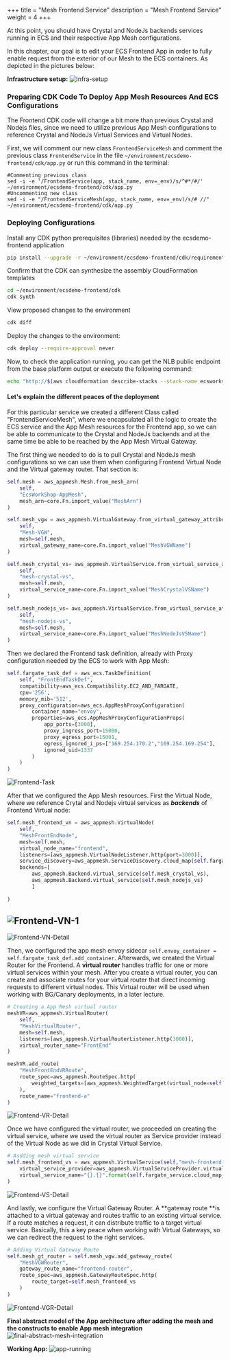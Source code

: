 +++
title = "Mesh Frontend Service"
description = "Mesh Frontend Service"
weight = 4
+++

At this point, you should have Crystal and NodeJs backends services running in ECS and their respective App Mesh configurations.

In this chapter, our goal is to edit your ECS Frontend App in order to fully enable request from the exterior of our Mesh to the ECS containers. As depicted in the pictures below:

**Infrastructure setup:**
![infra-setup](../images/ecs-app-mesh-diagram-Infra-setup.png)


### Preparing CDK Code To Deploy App Mesh Resources And ECS Configurations

The Frontend CDK code will change a bit more than previous Crystal and Nodejs files, since we need to utilize previous App Mesh configurations to reference Crystal and NodeJs Virtual Services and Virtual Nodes. 


First, we will comment our new class `FrontendServiceMesh` and comment the previous class `FrontendService` in the file `~/environment/ecsdemo-frontend/cdk/app.py` or run this command in the terminal:
```
#Commenting previous class
sed -i -e '/FrontendService(app, stack_name, env=_env)/s/^#*/#/' ~/environment/ecsdemo-frontend/cdk/app.py 
#Uncommenting new class
sed -i -e "/FrontendServiceMesh(app, stack_name, env=_env)/s/# //" ~/environment/ecsdemo-frontend/cdk/app.py 
```

### Deploying Configurations

Install any CDK python prerequisites (libraries) needed by the ecsdemo-frontend application 
```bash
pip install --upgrade -r ~/environment/ecsdemo-frontend/cdk/requirements.txt 
```

Confirm that the CDK can synthesize the assembly CloudFormation templates
```bash
cd ~/environment/ecsdemo-frontend/cdk
cdk synth
```

View proposed changes to the environment
```bash
cdk diff
```

Deploy the changes to the environment:
```bash
cdk deploy --require-approval never
```

Now, to check the application running, you can get the NLB public endpoint from the base platform output or execute the following command:
```bash
echo "http://$(aws cloudformation describe-stacks --stack-name ecsworkshop-base --query "Stacks[0].Outputs[?OutputKey=='MeshGwNlbDns'].OutputValue" --output text)"
```

#### Let's explain the different peaces of the deployment
For this particular service we created a different Class called "FrontendServiceMesh", where we encapsulated all the logic to create the ECS service and the App Mesh resources for the Frontend app, so we can be able to communicate to the Crystal and NodeJs backends and at the same time be able to be reached by the App Mesh Virtual Gateway.  

The first thing we needed to do is to pull Crystal and NodeJs mesh configurations so we can use them when configuring Frontend Virtual Node and the Virtual gateway router. That section is:

```python
self.mesh = aws_appmesh.Mesh.from_mesh_arn(
    self,
    "EcsWorkShop-AppMesh",
    mesh_arn=core.Fn.import_value("MeshArn")
)

self.mesh_vgw = aws_appmesh.VirtualGateway.from_virtual_gateway_attributes(
    self,
    "Mesh-VGW",
    mesh=self.mesh,
    virtual_gateway_name=core.Fn.import_value("MeshVGWName")
)

self.mesh_crystal_vs= aws_appmesh.VirtualService.from_virtual_service_attributes(
    self,
    "mesh-crystal-vs",
    mesh=self.mesh,
    virtual_service_name=core.Fn.import_value("MeshCrystalVSName")
)

self.mesh_nodejs_vs= aws_appmesh.VirtualService.from_virtual_service_attributes(
    self,
    "mesh-nodejs-vs",
    mesh=self.mesh,
    virtual_service_name=core.Fn.import_value("MeshNodeJsVSName")
)
```

Then we declared the Frontend task definition, already with Proxy configuration needed by the ECS to work with App Mesh:
```python
self.fargate_task_def = aws_ecs.TaskDefinition(
    self, "FrontEndTaskDef",
    compatibility=aws_ecs.Compatibility.EC2_AND_FARGATE,
    cpu='256',
    memory_mib='512',
    proxy_configuration=aws_ecs.AppMeshProxyConfiguration( 
        container_name="envoy",
        properties=aws_ecs.AppMeshProxyConfigurationProps(
            app_ports=[3000],
            proxy_ingress_port=15000,
            proxy_egress_port=15001,
            egress_ignored_i_ps=["169.254.170.2","169.254.169.254"],
            ignored_uid=1337
        )
    )
)
```

![Frontend-Task](../images/frontend-task-def.png)

After that we configured the App Mesh resources. First the Virtual Node, where we reference Crytal and Nodejs virtual services as **_backends_** of Frontend Virtual node:

```python
self.mesh_frontend_vn = aws_appmesh.VirtualNode(
    self,
    "MeshFrontEndNode",
    mesh=self.mesh,
    virtual_node_name="frontend",
    listeners=[aws_appmesh.VirtualNodeListener.http(port=3000)],
    service_discovery=aws_appmesh.ServiceDiscovery.cloud_map(self.fargate_service.cloud_map_service),
    backends=[
        aws_appmesh.Backend.virtual_service(self.mesh_crystal_vs),
        aws_appmesh.Backend.virtual_service(self.mesh_nodejs_vs)
        ]
    
)
```
![Frontend-VN-1](../images/vn-frontend-simple.png)
--
![Frontend-VN-Detail](../images/vn-frontend-detail.png)

Then, we configured the app mesh envoy sidecar `self.envoy_container = self.fargate_task_def.add_container`. Afterwards, we created the Virtual Router for the Frontend. A **virtual router** handles traffic for one or more virtual services within your mesh. After you create a virtual router, you can create and associate routes for your virtual router that direct incoming requests to different virtual nodes. This Virtual router will be used when working with BG/Canary deployments, in a later lecture.

```python
# Creating a App Mesh virtual router
meshVR=aws_appmesh.VirtualRouter(
    self,
    "MeshVirtualRouter",
    mesh=self.mesh,
    listeners=[aws_appmesh.VirtualRouterListener.http(3000)],
    virtual_router_name="FrontEnd"
)

meshVR.add_route(
    "MeshFrontEndVRRoute",
    route_spec=aws_appmesh.RouteSpec.http(
        weighted_targets=[aws_appmesh.WeightedTarget(virtual_node=self.mesh_frontend_vn,weight=1)]
    ),
    route_name="frontend-a"
)
```

![Frontend-VR-Detail](../images/vr-frontend-detail.png)


Once we have configured the virtual router, we proceeded on creating the virtual service, where we used the virtual router as Service provider instead of the Virtual Node as we did in Crystal Virtual Service.

```python
# Asdding mesh virtual service 
self.mesh_frontend_vs = aws_appmesh.VirtualService(self,"mesh-frontend-vs",
    virtual_service_provider=aws_appmesh.VirtualServiceProvider.virtual_router(meshVR),
    virtual_service_name="{}.{}".format(self.fargate_service.cloud_map_service.service_name,self.fargate_service.cloud_map_service.namespace.namespace_name)
)
```

![Frontend-VS-Detail](../images/vs-frontend-router.png)

And lastly, we configure the Virtual Gateway Router. A **gateway route **is attached to a virtual gateway and routes traffic to an existing virtual service. If a route matches a request, it can distribute traffic to a target virtual service. Basically, this a key peace when working with Virtual Gateways, so we can redirect the request to the right services.

```python
# Adding Virtual Gateway Route
self.mesh_gt_router = self.mesh_vgw.add_gateway_route(
    "MeshVGWRouter",
    gateway_route_name="frontend-router",
    route_spec=aws_appmesh.GatewayRouteSpec.http(
        route_target=self.mesh_frontend_vs
    )
)
```
![Frontend-VGR-Detail](../images/vgr-frontend-detail.png)


**Final abstract model of the App architecture after adding the mesh and the constructs to enable App mesh integration**
![final-abstract-mesh-integration](../images/ecs-app-mesh-diagram-Abstract.png)


**Working App:**
![app-running](../images/final-app-working.png)